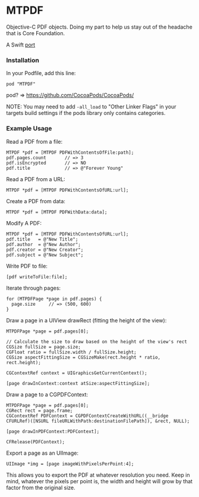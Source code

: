 MTPDF
=====

Objective-C PDF objects. Doing my part to help us stay out of the headache that is Core Foundation.

A Swift [port](https://github.com/amosavian/PDFDocument-Swift/blob/master/PDFDocument.swift)

### Installation

In your Podfile, add this line:

    pod "MTPDF"

pod? => https://github.com/CocoaPods/CocoaPods/

NOTE: You may need to add `-all_load` to "Other Linker Flags" in your targets build settings if the pods library only contains categories.

### Example Usage

Read a PDF from a file:

    MTPDF *pdf = [MTPDF PDFWithContentsOfFile:path];
    pdf.pages.count       // => 3
    pdf.isEncrypted       // => NO
    pdf.title             // => @"Forever Young"

Read a PDF from a URL:

    MTPDF *pdf = [MTPDF PDFWithContentsOfURL:url];

Create a PDF from data:

    MTPDF *pdf = [MTPDF PDFWithData:data];

Modify A PDF:

    MTPDF *pdf = [MTPDF PDFWithContentsOfURL:url];
    pdf.title   = @"New Title";
    pdf.author  = @"New Author";
    pdf.creator = @"New Creator";
    pdf.subject = @"New Subject";

Write PDF to file:

    [pdf writeToFile:file];

Iterate through pages:

    for (MTPDFPage *page in pdf.pages) {
      page.size     // => (500, 600)
    }

Draw a page in a UIView drawRect (fitting the height of the view):

    MTPDFPage *page = pdf.pages[0];
    
    // Calculate the size to draw based on the height of the view's rect
    CGSize fullSize = page.size;
	CGFloat ratio = fullSize.width / fullSize.height;
	CGSize aspectFittingSize = CGSizeMake(rect.height * ratio, rect.height);
	
	CGContextRef context = UIGraphicsGetCurrentContext();
	
	[page drawInContext:context atSize:aspectFittingSize];

Draw a page to a CGPDFContext:

    MTPDFPage *page = pdf.pages[0];
    CGRect rect = page.frame;
    CGContextRef PDFContext = CGPDFContextCreateWithURL((__bridge CFURLRef)([NSURL fileURLWithPath:destinationFilePath]), &rect, NULL);

    [page drawInPDFContext:PDFContext];

    CFRelease(PDFContext);

Export a page as an UIImage:

    UIImage *img = [page imageWithPixelsPerPoint:4];

This allows you to export the PDF at whatever resolution you need. Keep in mind, whatever the pixels per point is, the 
width and height will grow by that factor from the original size.
